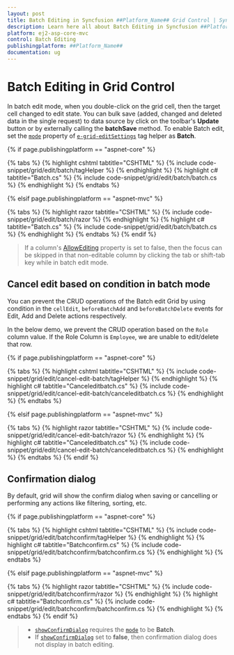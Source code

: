 ```yaml
---
layout: post
title: Batch Editing in Syncfusion ##Platform_Name## Grid Control | Syncfusion
description: Learn here all about Batch Editing in Syncfusion ##Platform_Name## Grid component of Syncfusion Essential JS 2 and more.
platform: ej2-asp-core-mvc
control: Batch Editing
publishingplatform: ##Platform_Name##
documentation: ug
---
```



# Batch Editing in Grid Control

In batch edit mode, when you double-click on the grid cell, then the target cell changed to edit state. You can bulk save (added, changed and deleted data in the single request) to data source by click on the toolbar's **Update** button or by externally calling the **batchSave** method. To enable Batch edit, set the [`mode`](https://help.syncfusion.com/cr/aspnetcore-js2/Syncfusion.EJ2.Grids.GridEditSettings.html#Syncfusion_EJ2_Grids_GridEditSettings_Mode) property of [`e-grid-editSettings`](https://help.syncfusion.com/cr/aspnetcore-js2/Syncfusion.EJ2.Grids.Grid.html#Syncfusion_EJ2_Grids_Grid_EditSettings) tag helper as **Batch**.

{% if page.publishingplatform == "aspnet-core" %}

{% tabs %}
{% highlight cshtml tabtitle="CSHTML" %}
{% include code-snippet/grid/edit/batch/tagHelper %}
{% endhighlight %}
{% highlight c# tabtitle="Batch.cs" %}
{% include code-snippet/grid/edit/batch/batch.cs %}
{% endhighlight %}
{% endtabs %}

{% elsif page.publishingplatform == "aspnet-mvc" %}

{% tabs %}
{% highlight razor tabtitle="CSHTML" %}
{% include code-snippet/grid/edit/batch/razor %}
{% endhighlight %}
{% highlight c# tabtitle="Batch.cs" %}
{% include code-snippet/grid/edit/batch/batch.cs %}
{% endhighlight %}
{% endtabs %}
{% endif %}

> If a column's [AllowEditing](https://help.syncfusion.com/cr/aspnetcore-js2/Syncfusion.EJ2.Grids.GridColumn.html#Syncfusion_EJ2_Grids_GridColumn_AllowEditing) property is set to false, then the focus can be skipped in that non-editable column by clicking the tab or shift-tab key while in batch edit mode.

## Cancel edit based on condition in batch mode

You can prevent the CRUD operations of the Batch edit Grid by using condition in the `cellEdit`, `beforeBatchAdd` and `beforeBatchDelete` events for Edit, Add and Delete actions respectively.

In the below demo, we prevent the CRUD operation based on the `Role` column value. If the Role Column is `Employee`, we are unable to edit/delete that row.

{% if page.publishingplatform == "aspnet-core" %}

{% tabs %}
{% highlight cshtml tabtitle="CSHTML" %}
{% include code-snippet/grid/edit/cancel-edit-batch/tagHelper %}
{% endhighlight %}
{% highlight c# tabtitle="Canceleditbatch.cs" %}
{% include code-snippet/grid/edit/cancel-edit-batch/canceleditbatch.cs %}
{% endhighlight %}
{% endtabs %}

{% elsif page.publishingplatform == "aspnet-mvc" %}

{% tabs %}
{% highlight razor tabtitle="CSHTML" %}
{% include code-snippet/grid/edit/cancel-edit-batch/razor %}
{% endhighlight %}
{% highlight c# tabtitle="Canceleditbatch.cs" %}
{% include code-snippet/grid/edit/cancel-edit-batch/canceleditbatch.cs %}
{% endhighlight %}
{% endtabs %}
{% endif %}



## Confirmation dialog

By default, grid will show the confirm dialog when saving or cancelling or performing any actions like filtering, sorting, etc.

{% if page.publishingplatform == "aspnet-core" %}

{% tabs %}
{% highlight cshtml tabtitle="CSHTML" %}
{% include code-snippet/grid/edit/batchconfirm/tagHelper %}
{% endhighlight %}
{% highlight c# tabtitle="Batchconfirm.cs" %}
{% include code-snippet/grid/edit/batchconfirm/batchconfirm.cs %}
{% endhighlight %}
{% endtabs %}

{% elsif page.publishingplatform == "aspnet-mvc" %}

{% tabs %}
{% highlight razor tabtitle="CSHTML" %}
{% include code-snippet/grid/edit/batchconfirm/razor %}
{% endhighlight %}
{% highlight c# tabtitle="Batchconfirm.cs" %}
{% include code-snippet/grid/edit/batchconfirm/batchconfirm.cs %}
{% endhighlight %}
{% endtabs %}
{% endif %}



> * [`showConfirmDialog`](https://help.syncfusion.com/cr/aspnetcore-js2/Syncfusion.EJ2.Grids.GridEditSettings.html#Syncfusion_EJ2_Grids_GridEditSettings_ShowConfirmDialog) requires the [`mode`](https://help.syncfusion.com/cr/aspnetcore-js2/Syncfusion.EJ2.Grids.GridEditSettings.html#Syncfusion_EJ2_Grids_GridEditSettings_Mode) to be **Batch**.
> * If [`showConfirmDialog`](https://help.syncfusion.com/cr/aspnetcore-js2/Syncfusion.EJ2.Grids.GridEditSettings.html#Syncfusion_EJ2_Grids_GridEditSettings_ShowConfirmDialog) set to **false**, then confirmation dialog does not display in batch editing.